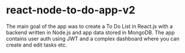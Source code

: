# react-node-to-do-app-v2

The main goal of the app was to create a To Do List in React.js with a backend written in Node.js and app data stored in MongoDB. The app contains user auth using JWT and a complex dashboard where you can create and edit tasks etc.
